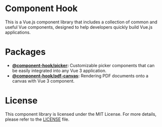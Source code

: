 # Component Hook

This is a Vue.js component library that includes a collection of common and useful Vue components, designed to help developers quickly build Vue.js applications.

# Packages

- **[@component-hook/picker](https://github.com/tzuyi0817/component-hook/tree/master/packages/picker):** Customizable picker components that can be easily integrated into any Vue 3 application.
- **[@component-hook/pdf-canvas](https://github.com/tzuyi0817/component-hook/tree/master/packages/pdf-canvas):** Rendering PDF documents onto a canvas with Vue 3 component.

# License

This component library is licensed under the MIT License. For more details, please refer to the [LICENSE](https://github.com/tzuyi0817/component-hook/blob/master/LICENSE) file.
